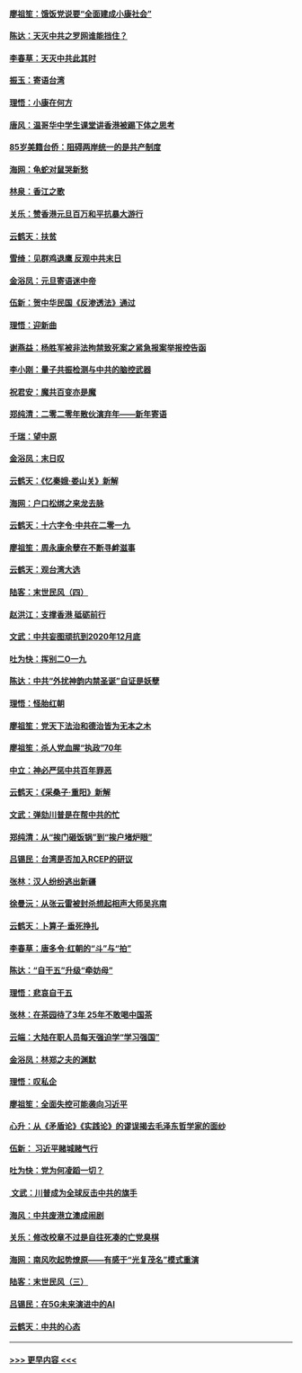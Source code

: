 #### [廖祖笙：饿饭党说要“全面建成小康社会”](../pages/nsc993/n11767482.md?t=01050244) 
#### [陈达：天灭中共之罗网谁能挡住？](../pages/nsc993/n11767465.md?t=01050244) 
#### [李春草：天灭中共此其时](../pages/nsc993/n11767452.md?t=01050244) 
#### [振玉：寄语台湾](../pages/nsc993/n11767432.md?t=01050244) 
#### [理悟：小康在何方](../pages/nsc993/n11767394.md?t=01050244) 
#### [唐风：温哥华中学生课堂讲香港被踢下体之思考](../pages/nsc993/n11766848.md?t=01050244) 
#### [85岁美籍台侨：阻碍两岸统一的是共产制度](../pages/nsc993/n11765043.md?t=01050244) 
#### [海网：龟蛇对鼠哭新愁](../pages/nsc993/n11764895.md?t=01050244) 
#### [林泉：香江之歌](../pages/nsc993/n11764415.md?t=01050244) 
#### [关乐：赞香港元旦百万和平抗暴大游行](../pages/nsc993/n11764382.md?t=01050244) 
#### [云鹤天：扶贫](../pages/nsc993/n11764245.md?t=01050244) 
#### [雪绮：见群鸡退鹰  反观中共末日](../pages/nsc993/n11762112.md?t=01050244) 
#### [金浴凤：元旦寄语迷中帝](../pages/nsc993/n11761788.md?t=01050244) 
#### [伍新：贺中华民国《反渗透法》通过](../pages/nsc993/n11761994.md?t=01050244) 
#### [理悟：迎新曲](../pages/nsc993/n11761152.md?t=01050244) 
#### [谢燕益：杨胜军被非法拘禁致死案之紧急报案举报控告函](../pages/nsc993/n11756134.md?t=01050244) 
#### [李小刚：量子共振检测与中共的脑控武器](../pages/nsc993/n11754518.md?t=01050244) 
#### [祝君安：魔共百变亦是魔](../pages/nsc993/n11754469.md?t=01050244) 
#### [郑纯清：二零二零年散伙演弃年——新年寄语](../pages/nsc993/n11754195.md?t=01050244) 
#### [千瑞：望中原](../pages/nsc993/n11754159.md?t=01050244) 
#### [金浴凤：末日叹](../pages/nsc993/n11752359.md?t=01050244) 
#### [云鹤天：《忆秦娥‧娄山关》新解](../pages/nsc993/n11752348.md?t=01050244) 
#### [海网：户口松绑之来龙去脉](../pages/nsc993/n11752328.md?t=01050244) 
#### [云鹤天：十六字令‧中共在二零一九](../pages/nsc993/n11752305.md?t=01050244) 
#### [廖祖笙：周永康余孽在不断寻衅滋事](../pages/nsc993/n11751013.md?t=01050244) 
#### [云鹤天：观台湾大选](../pages/nsc993/n11751007.md?t=01050244) 
#### [陆客：末世民风（四）](../pages/nsc993/n11749203.md?t=01050244) 
#### [赵洪江：支撑香港 砥砺前行](../pages/nsc993/n11748482.md?t=01050244) 
#### [文武：中共妄图顽抗到2020年12月底](../pages/nsc993/n11748446.md?t=01050244) 
#### [吐为快：挥别二O一九](../pages/nsc993/n11748411.md?t=01050244) 
#### [陈达：中共“外扰神韵内禁圣诞”自证是妖孽](../pages/nsc993/n11748226.md?t=01050244) 
#### [理悟：怪胎红朝](../pages/nsc993/n11748206.md?t=01050244) 
#### [廖祖笙：党天下法治和德治皆为无本之木](../pages/nsc993/n11748135.md?t=01050244) 
#### [廖祖笙：杀人党血腥“执政”70年](../pages/nsc993/n11745144.md?t=01050244) 
#### [中立：神必严惩中共百年罪恶](../pages/nsc993/n11744970.md?t=01050244) 
#### [云鹤天：《采桑子‧重阳》新解](../pages/nsc993/n11744948.md?t=01050244) 
#### [文武：弹劾川普是在帮中共的忙](../pages/nsc993/n11744758.md?t=01050244) 
#### [郑纯清：从“挨门砸饭锅”到“挨户堵炉眼”](../pages/nsc993/n11744745.md?t=01050244) 
#### [吕锡民：台湾是否加入RCEP的研议](../pages/nsc993/n11744701.md?t=01050244) 
#### [张林：汉人纷纷逃出新疆](../pages/nsc993/n11743530.md?t=01050244) 
#### [徐曼沅：从张云雷被封杀想起相声大师吴兆南](../pages/nsc993/n11741816.md?t=01050244) 
#### [云鹤天：卜算子‧垂死挣扎](../pages/nsc993/n11739956.md?t=01050244) 
#### [李春草：唐多令‧红朝的“斗”与“拍”](../pages/nsc993/n11739830.md?t=01050244) 
#### [陈达：“自干五”升级“牵妨母”](../pages/nsc993/n11739724.md?t=01050244) 
#### [理悟：悲哀自干五](../pages/nsc993/n11739547.md?t=01050244) 
#### [张林：在茶园待了3年 25年不敢喝中国茶](../pages/nsc993/n11739240.md?t=01050244) 
#### [云端：大陆在职人员每天强迫学“学习强国”](../pages/nsc993/n11738735.md?t=01050244) 
#### [金浴凤：林郑之夫的渊默](../pages/nsc993/n11737735.md?t=01050244) 
#### [理悟：叹私企](../pages/nsc993/n11737715.md?t=01050244) 
#### [廖祖笙：全面失控可能袭向习近平](../pages/nsc993/n11737704.md?t=01050244) 
#### [心升：从《矛盾论》《实践论》的谬误揭去毛泽东哲学家的面纱](../pages/nsc993/n11736962.md?t=01050244) 
#### [伍新： 习近平赌城赌气行](../pages/nsc993/n11736929.md?t=01050244) 
#### [吐为快：党为何凌蹈一切？](../pages/nsc993/n11736915.md?t=01050244) 
#### [ 文武：川普成为全球反击中共的旗手](../pages/nsc993/n11736882.md?t=01050244) 
#### [海风：中共废港立澳成闹剧](../pages/nsc993/n11735857.md?t=01050244) 
#### [关乐：修改校章不过是自往死凑的亡党臭棋](../pages/nsc993/n11735097.md?t=01050244) 
#### [海网：南风吹起势燎原——有感于“光复茂名”模式重演](../pages/nsc993/n11732308.md?t=01050244) 
#### [陆客：末世民风（三）](../pages/nsc993/n11732211.md?t=01050244) 
#### [吕锡民：在5G未来演进中的AI](../pages/nsc993/n11730010.md?t=01050244) 
#### [云鹤天：中共的心态](../pages/nsc993/n11729906.md?t=01050244) 

----
#### [ >>> 更早内容 <<< ](../indexes/nsc993-earlier.md)
